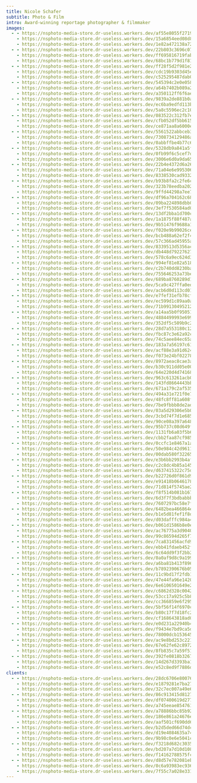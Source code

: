 ```yaml
---
title: Nicole Schafer
subtitle: Photo & Film
intro: Award-winning reportage photographer & filmmaker
images:
  - - https://nsphoto-media-store.dr-useless.workers.dev/af55e8055f2719e262d2034415660a3cf38d78516f54b4a19345bfc0676ccf0b:image/avif
    - https://nsphoto-media-store.dr-useless.workers.dev/15a6854eed08d80cf2501f40023ee8eb592b2282f58ad4ef92d7dca11ac47b23:image/webp
    - https://nsphoto-media-store.dr-useless.workers.dev/1e82a472138a72dd292b69b5e8c42f3035fea6510b527965648fd1d8b2913013:image/jpeg
  - - https://nsphoto-media-store.dr-useless.workers.dev/22b803c3696c07922c576a3ae9f687d616aa8ce1eac764612614b7439cf90dc5:image/avif
    - https://nsphoto-media-store.dr-useless.workers.dev/ff695816719fabd56594a243eb61eb9041387b1b91521c7b4e47016a99db931c:image/webp
    - https://nsphoto-media-store.dr-useless.workers.dev/68bc1b779d1f818e02d886fcdaac837cb5ee40d60f4a483e67f7f705291364fd:image/jpeg
  - - https://nsphoto-media-store.dr-useless.workers.dev/ff28f5d2f981e2f9fa9fff44f2fa7b827d6b7bb96e741207faa22ac7fd984d8a:image/avif
    - https://nsphoto-media-store.dr-useless.workers.dev/cdc19b9303d45ed1df2c02104bafa21a69623a0cb3b200de635932a11143afce:image/webp
    - https://nsphoto-media-store.dr-useless.workers.dev/c525295487dab0c85ffe73cb62bdd3505f07d1fa577ee556fb9ecad38fdeebbc:image/jpeg
  - - https://nsphoto-media-store.dr-useless.workers.dev/545394c2e0e0588205cb9303e2a3927cd402e175b7cdba091482baed13f70e22:image/avif
    - https://nsphoto-media-store.dr-useless.workers.dev/a64b7402b089a247d55aae11697f04aee6c367526a733c0f82f8441423926052:image/webp
    - https://nsphoto-media-store.dr-useless.workers.dev/a350112ff6f6aed3c72dc75697fb75458fe0dcc19735d07f5056ea0a5eb5189b:image/jpeg
  - - https://nsphoto-media-store.dr-useless.workers.dev/9839a2de881b0af730144d641e509237c1edee3daf6183613daf944b9529211c:image/avif
    - https://nsphoto-media-store.dr-useless.workers.dev/ec6ba9edfd113bb1eea25b922ee1ddf18d13e476c0da46a0f50f697c9ba2e12e:image/webp
    - https://nsphoto-media-store.dr-useless.workers.dev/5a8c5596ec2c10e1d7c2cec1715b70d45b4c61cba3964a5716cec59cc35ee904:image/jpeg
  - - https://nsphoto-media-store.dr-useless.workers.dev/083522c312fb7ece73c3b9ea14b82f3857a84d45e80530491023e52d0d266982:image/avif
    - https://nsphoto-media-store.dr-useless.workers.dev/cfb052df5bb615d7ba018efe822e04f3f5444f3a60cc1782c6865e6e33053823:image/webp
    - https://nsphoto-media-store.dr-useless.workers.dev/ce871aa8a6000e00e5974547f7c9581dab3446bded144fad6c917957e5f33b39:image/jpeg
  - - https://nsphoto-media-store.dr-useless.workers.dev/5561522abbceb3c72b4f3441779b9fcb2e283e9d369046d1b2657d88361e1bd6:image/avif
    - https://nsphoto-media-store.dr-useless.workers.dev/7308734129486a1104a0cc515cc85c953036d430cc412cfc01f2a622345d4676:image/webp
    - https://nsphoto-media-store.dr-useless.workers.dev/0abbffbe4b77c611f1fd960131615e7811a01e9ffc83f7c0e9be9450dc50db34:image/jpeg
  - - https://nsphoto-media-store.dr-useless.workers.dev/5328db9a841a5f0e2cb89beffd509e4a8669b68482bf77195d87213c621cbd57:image/avif
    - https://nsphoto-media-store.dr-useless.workers.dev/0fb99f6c5cef7d60130e8ff0e56aa24e0c04dbd5dc19d0e899a314c4c0ef6888:image/webp
    - https://nsphoto-media-store.dr-useless.workers.dev/3006e6d0a9da65b99827f18cb5298ae27bfef5d34250eaabed262f815409b92d:image/jpeg
  - - https://nsphoto-media-store.dr-useless.workers.dev/22b4e4372d6a26b9a4f1dcaff7134763dcafebc68c9a2027377cee7d1312b3bf:image/avif
    - https://nsphoto-media-store.dr-useless.workers.dev/71a04e6e9953067a8e7c5bf4cc1c4ed3204d1ea61f31589f0bcf9a2d1561a253:image/webp
    - https://nsphoto-media-store.dr-useless.workers.dev/8338530cad933256f42cee198fe4255ee67b8ff36962a9fc70cf0e6086378ee7:image/jpeg
  - - https://nsphoto-media-store.dr-useless.workers.dev/b93b8fa2c2fe6cbf76f465e34da7b1391c1a8e2b127d487ddfacc1476907e680:image/avif
    - https://nsphoto-media-store.dr-useless.workers.dev/323b78eedba202671118fed0f11462d464465bb08547299ec2ebd5d691e5acb2:image/webp
    - https://nsphoto-media-store.dr-useless.workers.dev/9ffd44298a7ee712c28421c60c2b0fc83ca37f6425d355fc14048d25e4e23411:image/jpeg
  - - https://nsphoto-media-store.dr-useless.workers.dev/df96a704162c686acfb38119a72d043a1fcda8c2ebbbe155003c775b63946f03:image/avif
    - https://nsphoto-media-store.dr-useless.workers.dev/09ba224898dbb08f455e2e1b5fff8e1b4d9329542312e221157e221d6802c36a:image/webp
    - https://nsphoto-media-store.dr-useless.workers.dev/3ef7f530584ad0a0053b4e4a20382e1b9bd663bda3da614b54b52d0a881b93c3:image/jpeg
  - - https://nsphoto-media-store.dr-useless.workers.dev/13df2bba1d700cc7a2695ee991339a8fc52f91b0510dc992ca0f0df1a7e8cd88:image/avif
    - https://nsphoto-media-store.dr-useless.workers.dev/1a1875f88f487ae6ea0af7f53e99aa764adbdb64718ffa2a3a6d7a851668519b:image/webp
    - https://nsphoto-media-store.dr-useless.workers.dev/9b51476f9688a1e4b85bfe32ebf4420c31a4350679c122785163207afdf3b260:image/jpeg
  - - https://nsphoto-media-store.dr-useless.workers.dev/f020e9b99026cea756cba8bc848702028fdfcc54e3d99d66c49a7a0b5eb4b9bb:image/avif
    - https://nsphoto-media-store.dr-useless.workers.dev/bcb488a62ef2f4937793fd254e30f65e3724c5262c377ceab8d7244fd01262b4:image/webp
    - https://nsphoto-media-store.dr-useless.workers.dev/57c366ad45955a52f3e809f9417daecaa70f8e6e2dee5a2ea91cda1d7fb81d88:image/jpeg
  - - https://nsphoto-media-store.dr-useless.workers.dev/8339513d5356ac55a752f39c86c9bc5fa501196f4caa395fdb1bbe6a6b5586cd:image/avif
    - https://nsphoto-media-store.dr-useless.workers.dev/db448d79227627dc5bc891d8759ecf80c3cd4f19cbe34dac8811038cce335f12:image/webp
    - https://nsphoto-media-store.dr-useless.workers.dev/578c6a9ec624d386d8c3d3d8ce1ff6ef43e53e5b36ef077238aaab25dfb238e4:image/jpeg
  - - https://nsphoto-media-store.dr-useless.workers.dev/994ef81e82a5182afee08e72466bc56aa0db2d8bce26fb4c917b42c23282ab5e:image/avif
    - https://nsphoto-media-store.dr-useless.workers.dev/c2b740dd8230bad1a9e43e396c988e5026cbd5089c4c584c3ff98d517a51d85b:image/webp
    - https://nsphoto-media-store.dr-useless.workers.dev/755646253a73be6dc0f4dcb813873826929089cc779378b5c42a0a147a947209:image/jpeg
  - - https://nsphoto-media-store.dr-useless.workers.dev/689ba8760289d11ea4ab0b37bf0aaa81e09b639d74bb701d7a61ea2a6be7e49a:image/avif
    - https://nsphoto-media-store.dr-useless.workers.dev/5ca9c427ffa0edc6afa343c2b4cbe0c89d7f1f6fc689e9ced4d8844433392741:image/webp
    - https://nsphoto-media-store.dr-useless.workers.dev/acb6d0d113cd013e22b39c23df7b46e469924109447c5660a8fa10a93beb9858:image/jpeg
  - - https://nsphoto-media-store.dr-useless.workers.dev/e7fef31efb78cf7b49a9f4a9cac14e18e67a9095a97ed3e0a7fd4fa1a0fca420:image/avif
    - https://nsphoto-media-store.dr-useless.workers.dev/ec599d1c89aa0ad1fc3026d9ab8718ca66dafc6adaf6b2919e0925ccd92a02d9:image/webp
    - https://nsphoto-media-store.dr-useless.workers.dev/71b99130495212c69fa3ff435b391635c6e1bc9ba3a62471a62ed41f38218cab:image/jpeg
  - - https://nsphoto-media-store.dr-useless.workers.dev/a14aa5b0f95051faff4c6c8b06f36a91fb0ae955f8858ab4b34b8557852a6a5c:image/avif
    - https://nsphoto-media-store.dr-useless.workers.dev/4884499993e6996f27b4e8486127247d7f7c0852b0410f8828fffce7fa055450:image/webp
    - https://nsphoto-media-store.dr-useless.workers.dev/352df5c509b9c272b92091ce045d05a4ea1db158ac8068a2b444608cd88bddeb:image/jpeg
  - - https://nsphoto-media-store.dr-useless.workers.dev/28d7a553180c129322eda6c22e6be0e16220ddd9f7a9dc550ef5e4381400f684:image/avif
    - https://nsphoto-media-store.dr-useless.workers.dev/fbc87c3e62a92c11d0fbbf70796f67af01c140c35e40d64fbe01a8ea392e5034:image/webp
    - https://nsphoto-media-store.dr-useless.workers.dev/74c5aee84ec65abb7372cb6f3d4d6e3f5e4b43390512fb85325b771e01345445:image/jpeg
  - - https://nsphoto-media-store.dr-useless.workers.dev/183a7a56197c617be9bc6cf677b2d85210a3dcdd7241858432d987fea11918a7:image/avif
    - https://nsphoto-media-store.dr-useless.workers.dev/acf88e3a91d6240df682d827b2339c9715978cf929c8f68a9f45cb42cef9e435:image/webp
    - https://nsphoto-media-store.dr-useless.workers.dev/f073e24bf022789db187d87aa92beabe2c1622e0cfb9f6026813178313de98a9:image/jpeg
  - - https://nsphoto-media-store.dr-useless.workers.dev/8972aeac8cae3a012e2ad09ecadaa1524484720e693fe757b74186e1207b9770:image/avif
    - https://nsphoto-media-store.dr-useless.workers.dev/b30c911dd05e00311fde9d5abc72c05426b801073142b7b9828f07c74c266e2f:image/webp
    - https://nsphoto-media-store.dr-useless.workers.dev/64e220d4d74168aa3c44a9cfe198c7f1cbd15310bcfbc223a70ae09aaa018105:image/jpeg
  - - https://nsphoto-media-store.dr-useless.workers.dev/963c613261acb0ee60fd316013feacdf71baf644f4a683e47b2e27e16df12536:image/avif
    - https://nsphoto-media-store.dr-useless.workers.dev/143fd8664443bb9a09f6262dc20c9029061388ad9f99f8e9c86c41cbb54fffaa:image/webp
    - https://nsphoto-media-store.dr-useless.workers.dev/671a179c2af535ecc6ee3b2a9066de83911062d9a8f6de64ea1a973f10642ec3:image/jpeg
  - - https://nsphoto-media-store.dr-useless.workers.dev/494a31e721f0e7c1e7d9b5481cabdafabe95c877edbd0eda932ff77701524462:image/avif
    - https://nsphoto-media-store.dr-useless.workers.dev/48fc8ff81a608f81c77532c24935b3eb713decf294d1e33cc6f98d576f15791e:image/webp
    - https://nsphoto-media-store.dr-useless.workers.dev/7be9fbbb8de2adb38a0029fd19a912a145848bc8a13848ce17f54c731493030a:image/jpeg
  - - https://nsphoto-media-store.dr-useless.workers.dev/03a5d29306e5b0b7ccacced47f07b656e204cf69c147e895cc1037b5de174ca1:image/avif
    - https://nsphoto-media-store.dr-useless.workers.dev/3cbd74f7d1e6854c5509db3c5fda7245d464144adb1e72e1d94ae18bf94d837e:image/webp
    - https://nsphoto-media-store.dr-useless.workers.dev/90ce08a397a6488a735d332a67b7719df24451322770ea252e75f615d80b76c4:image/jpeg
  - - https://nsphoto-media-store.dr-useless.workers.dev/95b737c08d649f0834932b78dbb97631b46a7af0645c754ba47fba40bc16ab3d:image/avif
    - https://nsphoto-media-store.dr-useless.workers.dev/1131fb6a03f5b64b8195c176b105e48e04e0fe7a914ad28424ed9dc0764e16fd:image/webp
    - https://nsphoto-media-store.dr-useless.workers.dev/cbb2faa87cf985b65ec3502e565a5513aec46b56957ff700ed7ed0eda9dbd3e6:image/jpeg
  - - https://nsphoto-media-store.dr-useless.workers.dev/0ccfc1e8467a1aab1814d94bb2a36fdbeb5023a7f709efb095ef9603925a135d:image/avif
    - https://nsphoto-media-store.dr-useless.workers.dev/50e984c42d96114c3d1e67623c8a554a7fa3edefd7e862da4504b655ff9921fd:image/webp
    - https://nsphoto-media-store.dr-useless.workers.dev/00dab580f322653faf15d9865cded152cfc811b7954b2322c9c58a55a94cad9f:image/jpeg
  - - https://nsphoto-media-store.dr-useless.workers.dev/e3b6bb2993b4af3c15925238d6de4fd5bb395e8577c92b9270b82275382a10c1:image/avif
    - https://nsphoto-media-store.dr-useless.workers.dev/c2c8dc4b85a145e4aa0b721dc2e8a93caa24844237e43065d0cf5199dc015050:image/webp
    - https://nsphoto-media-store.dr-useless.workers.dev/d637415322c75d16877bd3608219a33524a737d0691f7802f362d02bf853abe3:image/jpeg
  - - https://nsphoto-media-store.dr-useless.workers.dev/b22726d0f861d9dbcfc687ade7223c2e150715432a22ecbadc6047c2f46cd125:image/avif
    - https://nsphoto-media-store.dr-useless.workers.dev/e91418b0646178d111bdeea04cb4150d1e5c1ea7f44c8fbd48cf98e14fbd99d6:image/webp
    - https://nsphoto-media-store.dr-useless.workers.dev/71d814f5745ae208398741ce3e6277745f8481fead96de24e0084f0f8d53e64d:image/jpeg
  - - https://nsphoto-media-store.dr-useless.workers.dev/f8f514b081b16737dbf7c360c1ab7ecc0f3a94ac8e27014be593fba91d7dbec1:image/avif
    - https://nsphoto-media-store.dr-useless.workers.dev/6d3f7f3bdbabbbbaeffc9a2ab7dd3223afcb3621c30b92f4adf890affd2e7a78:image/webp
    - https://nsphoto-media-store.dr-useless.workers.dev/7607297bc58e7f9063ac006560424192a3ad3912205e23462f640049deb625a8:image/jpeg
  - - https://nsphoto-media-store.dr-useless.workers.dev/6482bea466864e2f00068a8dc8461945a72db00e2a5da6ebb3c1a9a416a94a75:image/avif
    - https://nsphoto-media-store.dr-useless.workers.dev/b1e5d81fef1f8d775122046fd8848ee50e950118a150af9a2804ba91d6f02425:image/webp
    - https://nsphoto-media-store.dr-useless.workers.dev/d03dafffc984a467636339e2ace0e4ca7cf93954c4832b44d562143a681bf1e2:image/jpeg
  - - https://nsphoto-media-store.dr-useless.workers.dev/b061d1586b8e0e20a1935abe88395d6fb68677abac445abd4049b7961a1c916a:image/avif
    - https://nsphoto-media-store.dr-useless.workers.dev/ac76775a3d904054709456f2757e2f2008427de7066c9924e726704fc4e578ad:image/webp
    - https://nsphoto-media-store.dr-useless.workers.dev/99c86594d265f7caee11281efe552f5bae7d63a3a1c787b28f83de8861a80b9d:image/jpeg
  - - https://nsphoto-media-store.dr-useless.workers.dev/7ca831456acfd9625ba1618f4a525a0e1bd2bdcc2cd6fd41d60a43b59d4342fa:image/avif
    - https://nsphoto-media-store.dr-useless.workers.dev/ebb41fdaeb452fa245eaac2c734879687ac345e9711f3d7746f47e52e2a5139a:image/webp
    - https://nsphoto-media-store.dr-useless.workers.dev/6c64dd9f3f2bb2bfa42db73e908ed690496857591171c3b1dec7caee38b18f43:image/jpeg
  - - https://nsphoto-media-store.dr-useless.workers.dev/0a0af9d8c9a1995dfdf4b5ceebbde9c08e9f63a1a8492b03f27d0bf54310053c:image/avif
    - https://nsphoto-media-store.dr-useless.workers.dev/a6ba81b413f89614251806d43062bdc1a3b9190377ff3872badf48b94967d211:image/webp
    - https://nsphoto-media-store.dr-useless.workers.dev/b7892390676b05c2004a0e1fa93c8a2fa5dfa8f815abccdee2887b4faee37692:image/jpeg
  - - https://nsphoto-media-store.dr-useless.workers.dev/11c9bd17f2fdb1c1ce2f5e6523d842c81a9c2ece4224a741ef1d9ef4d8556c63:image/avif
    - https://nsphoto-media-store.dr-useless.workers.dev/47e44fa96e1420cf413a7aa0a12b390bd212d3484a069598c022e9ea0d15e428:image/webp
    - https://nsphoto-media-store.dr-useless.workers.dev/6e6106501649e2cb5eaf5f5030e98fc04b2bae7616eabb0f120896dc99880ad4:image/jpeg
  - - https://nsphoto-media-store.dr-useless.workers.dev/c6862d328c0042f3805a40510e0a52c328f9eb393a3919b7908f13c752ff7c0d:image/avif
    - https://nsphoto-media-store.dr-useless.workers.dev/53cc17a925c5b875c068b07481df22d82797c26a4642707e03bfb271a8d97371:image/webp
    - https://nsphoto-media-store.dr-useless.workers.dev/cc366859e6f295a91ab70002c97a82270080b61d18e43e4c38e6d4ae8e3ea0ba:image/jpeg
  - - https://nsphoto-media-store.dr-useless.workers.dev/5bf56f14f6970c2d911dbde7b31d05453e5add9b33bf82e67f166c6fa94f5f41:image/avif
    - https://nsphoto-media-store.dr-useless.workers.dev/b80c17f7d18fc25b1a789f5ede4bf9caac71b374224f8cb15018872844f3b231:image/webp
    - https://nsphoto-media-store.dr-useless.workers.dev/cf168643818ad04c0d916185fa3e9851521e59f4e999a2da0162acf236dc0de6:image/jpeg
  - - https://nsphoto-media-store.dr-useless.workers.dev/e0d231a22940b464fd5dd71c90f15222403719cebacece0b330e8e82dd1e1ffa:image/avif
    - https://nsphoto-media-store.dr-useless.workers.dev/f9434e7bd9ca5daf78cffe7476b881c715da86a022d2a47c53685a1341cc9bbf:image/webp
    - https://nsphoto-media-store.dr-useless.workers.dev/78000dcb1536451672b4201470d4cc14856ac73b796b6e807c5a35bbb71c26a0:image/jpeg
  - - https://nsphoto-media-store.dr-useless.workers.dev/ac9e8bd253c221ddf230e538ff0c2091efb5dd25b9f5176fc9282b2e12db32b4:image/avif
    - https://nsphoto-media-store.dr-useless.workers.dev/67e62fe62c89720afbcbf32d4d68fe889716ab196b002c66b28641bfefa24efd:image/webp
    - https://nsphoto-media-store.dr-useless.workers.dev/8fb835c7a59f514fbecad085443bf869987a5a416a4dd04588993eb4421527ed:image/jpeg
  - - https://nsphoto-media-store.dr-useless.workers.dev/392fe0818b326708d6415d22332a7dc333eb71a4b6e94639c1b8b81c748deed4:image/avif
    - https://nsphoto-media-store.dr-useless.workers.dev/14d267d3393ba192145b05e43e94242c1a27078fde504078eb4148e39e17494c:image/webp
    - https://nsphoto-media-store.dr-useless.workers.dev/e52c8ed9f7886d3e88ea6a2435e6ead24bc8395133c91656fa986c10790cb7f0:image/jpeg
clients:
  - - https://nsphoto-media-store.dr-useless.workers.dev/28dc6706e800762514ab057535887a2dd70910a0574fa77552cac4b3732ee235:image/avif
    - https://nsphoto-media-store.dr-useless.workers.dev/e1879281e7ba2753d72b00e84873500d4aa253afbf6c57186021592acc66f6b3:image/webp
    - https://nsphoto-media-store.dr-useless.workers.dev/32c7ec007a49e6fd32a268582e54ac5150ecc627c26ee682331a47a242401967:image/png
  - - https://nsphoto-media-store.dr-useless.workers.dev/86c913415d81279cbd04470a720598396fcc2ad9b4b27f6ac9154d7736105538:image/avif
    - https://nsphoto-media-store.dr-useless.workers.dev/df07400619d2774c7ec70600561a1e8ba912ace63af531bc3ffc700e6e545e75:image/webp
    - https://nsphoto-media-store.dr-useless.workers.dev/a745eeae85476190796354d69827693b3c187825eeceef95edfb71d905b0e9d8:image/svg+xml
  - - https://nsphoto-media-store.dr-useless.workers.dev/a78886bbc85b927e02c109188ed44e62f064acd51dbece310b4902873a48c10c:image/avif
    - https://nsphoto-media-store.dr-useless.workers.dev/186e861a24676e892e726b6adbfb1968b1eda95cd88ba6e964eab7ba57a461a5:image/webp
    - https://nsphoto-media-store.dr-useless.workers.dev/aaf501cf690dd6e17d6a2174d41bb49b3a067607b958bbe0f0bdd52626642293:image/svg+xml
  - - https://nsphoto-media-store.dr-useless.workers.dev/b2d5ded66d74dcb0ea90f7c7682f8bb9dd6b20b136bf0c9429602ad51cdf1e0a:image/avif
    - https://nsphoto-media-store.dr-useless.workers.dev/d19e4084635a74abb45ea80b70b584c1f8c45817584cad77327514abf47e41a6:image/webp
    - https://nsphoto-media-store.dr-useless.workers.dev/9b98c0e6e5041c9d1bc31a212e9bae5796e01a8694acfb51f514c3adee11fb78:image/png
  - - https://nsphoto-media-store.dr-useless.workers.dev/f3218d682c30359adcca69c0dda939563c31f67f6b50e7074e6faba8bcf5c595:image/avif
    - https://nsphoto-media-store.dr-useless.workers.dev/bd207a7d10d10874fdf52c464ccff0b25d9460a5d836fa474b42546c0933ca08:image/webp
    - https://nsphoto-media-store.dr-useless.workers.dev/f14162788575fcc0dbcc6c7ac28a2f6bf5a650aeedc986e45a3d5d9c977a200f:image/svg+xml
  - - https://nsphoto-media-store.dr-useless.workers.dev/d8d57e782081eb4784702686194e155f075693f7e22e98077d3e9485784095dc:image/avif
    - https://nsphoto-media-store.dr-useless.workers.dev/0c6a93983ec936808f81acffc0b14d015adb3a79e0d16c550e85abad3477cec0:image/webp
    - https://nsphoto-media-store.dr-useless.workers.dev/7f55c7a028e33169048310dda2879b2a544f8e7796594e836d3e56b63f3b44a2:image/png
---
```

